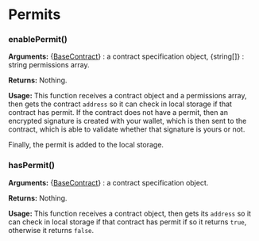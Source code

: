 # Permits

### enablePermit()



**Arguments:** {[BaseContract](https://github.com/stakeordie/griptape.js/blob/c9ac1e366497acaafbdde70defa258a7051c46db/src/permits.ts#L5)} :  a contract specification object, {string\[]} : string permissions array.

**Returns:** Nothing.

**Usage:** This function receives a contract object and a permissions array, then gets the contract `address` so it can check in local storage if that contract has permit.  If the contract does not have a permit, then an encrypted signature is created with your wallet, which is then sent to the contract, which is able to validate whether that signature is yours or not.

Finally, the permit is added to the local storage.

### hasPermit()

**Arguments:** {[BaseContract](https://github.com/stakeordie/griptape.js/blob/c9ac1e366497acaafbdde70defa258a7051c46db/src/permits.ts#L5)} :  a contract specification object.

**Returns:** Nothing.

**Usage:** This function receives a contract object, then gets its `address` so it can check in local storage if that contract has permit if so it returns `true`, otherwise it returns `false`.
